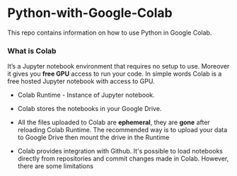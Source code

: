 # Python-with-Google-Colab
This repo contains information on how to use Python in Google Colab. 

### What is Colab
It’s a Jupyter notebook environment that requires no setup to use.
Moreover it gives you **free GPU** access to run your code. 
In simple words Colab is a free hosted Jupyter notebook with access to GPU.
 
* Colab Runtime - Instance of Jupyter notebook.  

* Colab stores the notebooks in your Google Drive.  

* All the files uploaded to Colab are **ephemeral**, they are **gone** after reloading Colab Runtime. 
    The recommended way is to upload your data to Google Drive then mount the drive in the Runtime  
    
* Colab provides integration with Github. It's possible to load notebooks directly from repositories 
and commit changes made in Colab. However, there are some limitations   
